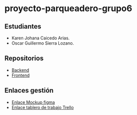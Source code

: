 # proyecto-parqueadero-grupo6

## Estudiantes
- Karen Johana Caicedo Arias.
- Oscar Guillermo Sierra Lozano.

## Repositorios
- [Backend](https://github.com/Oscarsl10/Backend_EasyPark.git)
- [Frontend](https://github.com/Oscarsl10/frontend-parqueadero.git)

## Enlaces gestión
- [Enlace Mockup figma](https://www.figma.com/design/WKF95MqvI9irVqgIakiHlK/EasyPark---6?node-id=0-1&t=HNUoZ187pCwtyXrk-1)
- [Enlace tablero de trabajo Trello](https://trello.com/invite/b/67b711cabfde1149f4ce6efe/ATTI089ea568c98b0811316c19c4527b80780E8E931A/easypark-6)
